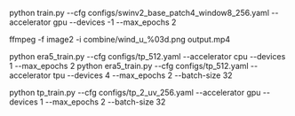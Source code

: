 python train.py --cfg configs/swinv2_base_patch4_window8_256.yaml --accelerator gpu --devices -1 --max_epochs 2

ffmpeg -f image2 -i combine/wind_u_%03d.png output.mp4

python era5_train.py --cfg configs/tp_512.yaml --accelerator cpu --devices 1 --max_epochs 2
python era5_train.py --cfg configs/tp_512.yaml --accelerator tpu --devices 4 --max_epochs 2 --batch-size 32

python tp_train.py --cfg configs/tp_2_uv_256.yaml --accelerator gpu --devices 1 --max_epochs 2 --batch-size 32
